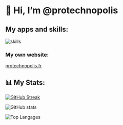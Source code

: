 # 👋 Hi, I’m @protechnopolis

## My apps and skills:
![skills](https://skillicons.dev/icons?i=raspberrypi,cloudflare,discord,discordjs,js,css,github,replit,linux,nodejs,vscode,nginx,windows,npm,debian,docker,html,kali,postman,workers&theme=dark&perline=5)


### My own website:
[protechnopolis.fr](https://protechnopolis.fr)

## 📊 My Stats:
[![GitHub Streak](https://streak-stats.demolab.com/?user=protechnopolis)](https://git.io/streak-stats)

![GitHub stats](https://github-readme-stats.vercel.app/api?username=protechnopolis&show_icons=true&theme=radical)

![Top Langages](https://github-readme-stats.vercel.app/api/top-langs/?username=protechnopolis&layout=compact&theme=radical)
